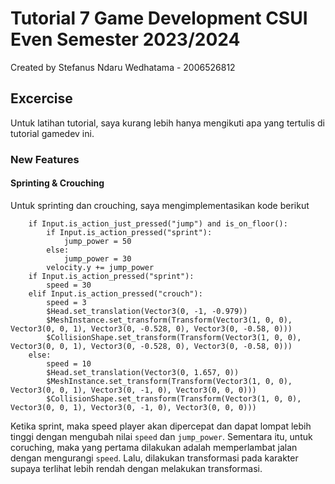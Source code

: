 # Tutorial 7 Game Development CSUI Even Semester 2023/2024
Created by Stefanus Ndaru Wedhatama - 2006526812

## Excercise
Untuk latihan tutorial, saya kurang lebih hanya mengikuti apa yang tertulis di tutorial gamedev ini.

### New Features
#### Sprinting & Crouching
Untuk sprinting dan crouching, saya mengimplementasikan kode berikut
```
	if Input.is_action_just_pressed("jump") and is_on_floor():
		if Input.is_action_pressed("sprint"):
			jump_power = 50
		else:
			jump_power = 30
		velocity.y += jump_power
	if Input.is_action_pressed("sprint"):
		speed = 30
	elif Input.is_action_pressed("crouch"):
		speed = 3
		$Head.set_translation(Vector3(0, -1, -0.979))
		$MeshInstance.set_transform(Transform(Vector3(1, 0, 0), Vector3(0, 0, 1), Vector3(0, -0.528, 0), Vector3(0, -0.58, 0)))
		$CollisionShape.set_transform(Transform(Vector3(1, 0, 0), Vector3(0, 0, 1), Vector3(0, -0.528, 0), Vector3(0, -0.58, 0)))
	else:
		speed = 10
		$Head.set_translation(Vector3(0, 1.657, 0))
		$MeshInstance.set_transform(Transform(Vector3(1, 0, 0), Vector3(0, 0, 1), Vector3(0, -1, 0), Vector3(0, 0, 0)))
		$CollisionShape.set_transform(Transform(Vector3(1, 0, 0), Vector3(0, 0, 1), Vector3(0, -1, 0), Vector3(0, 0, 0)))
```

Ketika sprint, maka speed player akan dipercepat dan dapat lompat lebih tinggi dengan mengubah nilai `speed` dan `jump_power`.
Sementara itu, untuk coruching, maka yang pertama dilakukan adalah memperlambat jalan dengan mengurangi `speed`. Lalu, dilakukan transformasi pada karakter supaya terlihat lebih rendah dengan melakukan transformasi.
